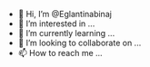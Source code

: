 - 👋 Hi, I’m @Eglantinabinaj
- 👀 I’m interested in ...
- 🌱 I’m currently learning ...
- 💞️ I’m looking to collaborate on ...
- 📫 How to reach me ...

<!---
Eglantinabinaj/Eglantinabinaj is a ✨ special ✨ repository because its `README.md` (this file) appears on your GitHub profile.
You can click the Preview link to take a look at your changes.
--->
